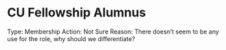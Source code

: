 # CU Fellowship Alumnus

Type: Membership
Action: Not Sure
Reason: There doesn’t seem to be any use for the role, why should we differentiate?